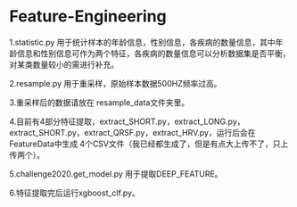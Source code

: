 # Feature-Engineering
1.statistic.py 用于统计样本的年龄信息，性别信息，各疾病的数量信息，其中年龄信息和性别信息可作为两个特征，各疾病的数量信息可以分析数据集是否平衡，对某类数量较小的需进行补充。

2.resample.py 用于重采样，原始样本数据500HZ频率过高。

3.重采样后的数据请放在 resample_data文件夹里。

4.目前有4部分特征提取，extract_SHORT.py，extract_LONG.py，extract_SHORT.py，extract_QRSF.py，extract_HRV.py，运行后会在FeatureData中生成 4个CSV文件（我已经都生成了，但是有点大上传不了，只上传两个）。

5.challenge2020.get_model.py 用于提取DEEP_FEATURE。

6.特征提取完后运行xgboost_clf.py。
